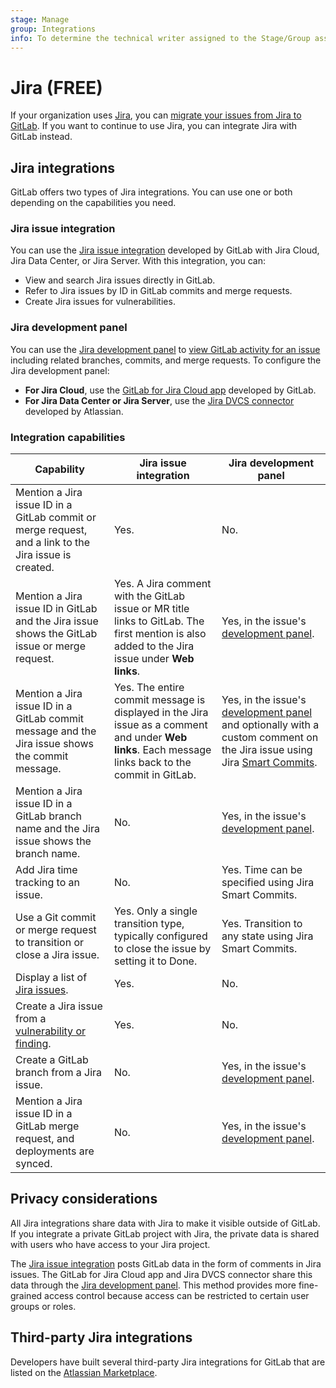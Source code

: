 ```yaml
---
stage: Manage
group: Integrations
info: To determine the technical writer assigned to the Stage/Group associated with this page, see https://about.gitlab.com/handbook/product/ux/technical-writing/#assignments
---
```


# Jira **(FREE)**

If your organization uses [Jira](https://www.atlassian.com/software/jira),
you can [migrate your issues from Jira to GitLab](../../user/project/import/jira.md).
If you want to continue to use Jira, you can integrate Jira with GitLab instead.

## Jira integrations

GitLab offers two types of Jira integrations. You can
use one or both depending on the capabilities you need.

### Jira issue integration

You can use the [Jira issue integration](configure.md) developed by GitLab with Jira Cloud, Jira Data Center, or Jira Server. With this integration, you can:

- View and search Jira issues directly in GitLab.
- Refer to Jira issues by ID in GitLab commits and merge requests.
- Create Jira issues for vulnerabilities.

### Jira development panel

You can use the [Jira development panel](development_panel.md) to [view GitLab activity for an issue](https://support.atlassian.com/jira-software-cloud/docs/view-development-information-for-an-issue/)
including related branches, commits, and merge requests. To configure the Jira development panel:

- **For Jira Cloud**, use the [GitLab for Jira Cloud app](connect-app.md) developed by GitLab.
- **For Jira Data Center or Jira Server**, use the [Jira DVCS connector](dvcs/index.md) developed by Atlassian.

### Integration capabilities

| Capability | Jira issue integration | Jira development panel |
|-|-|-|
| Mention a Jira issue ID in a GitLab commit or merge request, and a link to the Jira issue is created. | Yes. | No. |
| Mention a Jira issue ID in GitLab and the Jira issue shows the GitLab issue or merge request. | Yes. A Jira comment with the GitLab issue or MR title links to GitLab. The first mention is also added to the Jira issue under **Web links**. | Yes, in the issue's [development panel](https://support.atlassian.com/jira-software-cloud/docs/view-development-information-for-an-issue/). |
| Mention a Jira issue ID in a GitLab commit message and the Jira issue shows the commit message. | Yes. The entire commit message is displayed in the Jira issue as a comment and under **Web links**. Each message links back to the commit in GitLab. | Yes, in the issue's [development panel](https://support.atlassian.com/jira-software-cloud/docs/view-development-information-for-an-issue/) and optionally with a custom comment on the Jira issue using Jira [Smart Commits](https://confluence.atlassian.com/fisheye/using-smart-commits-960155400.html). |
| Mention a Jira issue ID in a GitLab branch name and the Jira issue shows the branch name. | No. | Yes, in the issue's [development panel](https://support.atlassian.com/jira-software-cloud/docs/view-development-information-for-an-issue/). |
| Add Jira time tracking to an issue. | No. | Yes. Time can be specified using Jira Smart Commits. |
| Use a Git commit or merge request to transition or close a Jira issue. | Yes. Only a single transition type, typically configured to close the issue by setting it to Done. | Yes. Transition to any state using Jira Smart Commits. |
| Display a list of [Jira issues](issues.md#view-jira-issues). | Yes. | No. |
| Create a Jira issue from a [vulnerability or finding](../../user/application_security/vulnerabilities/index.md#create-a-jira-issue-for-a-vulnerability). | Yes. | No. |
| Create a GitLab branch from a Jira issue. | No. | Yes, in the issue's [development panel](https://support.atlassian.com/jira-software-cloud/docs/view-development-information-for-an-issue/). |
| Mention a Jira issue ID in a GitLab merge request, and deployments are synced. | No. | Yes, in the issue's [development panel](https://support.atlassian.com/jira-software-cloud/docs/view-development-information-for-an-issue/). |

## Privacy considerations

All Jira integrations share data with Jira to make it visible outside of GitLab.
If you integrate a private GitLab project with Jira, the private data is
shared with users who have access to your Jira project.

The [Jira issue integration](configure.md) posts GitLab data in the form of comments in Jira issues.
The GitLab for Jira Cloud app and Jira DVCS connector share this data through the [Jira development panel](development_panel.md).
This method provides more fine-grained access control because access can be restricted to certain user groups or roles.

## Third-party Jira integrations

Developers have built several third-party Jira integrations for GitLab that are
listed on the [Atlassian Marketplace](https://marketplace.atlassian.com/search?product=jira&query=gitlab).
